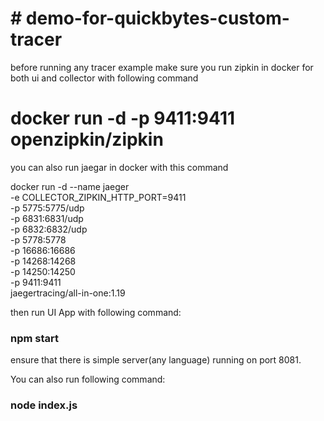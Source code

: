 # # demo-for-quickbytes-custom-tracer

before running any tracer example make sure you run zipkin in docker for both ui and collector with following command

# docker run -d -p 9411:9411 openzipkin/zipkin


you can also run jaegar in docker with this command

docker run -d --name jaeger \
  -e COLLECTOR_ZIPKIN_HTTP_PORT=9411 \
  -p 5775:5775/udp \
  -p 6831:6831/udp \
  -p 6832:6832/udp \
  -p 5778:5778 \
  -p 16686:16686 \
  -p 14268:14268 \
  -p 14250:14250 \
  -p 9411:9411 \
  jaegertracing/all-in-one:1.19

then run UI App with following command:

### npm start

ensure that there is simple server(any language) running on port 8081.

You can also run following command:

### node index.js
